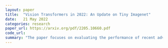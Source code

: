 ```yaml
---
layout: paper
title:  "Vision Transformers in 2022: An Update on Tiny Imagenet"
date:   21 May 2022
categories: research
paper_url: https://arxiv.org/pdf/2205.10660.pdf
code_url: 
summary: "The paper focuses on evaluating the performance of recent advancements in image transformers, such as Vision Transformer (ViT), Data Efficient Image Transformer (DeiT), Class Attention in Image Transformer (CaiT), and Swin Transformers, on the Tiny ImageNet dataset for transfer learning tasks. While these models are typically trained on large datasets like ImageNet-21k and then fine-tuned on ImageNet-1k, their assessments often overlook the Tiny ImageNet benchmark. The study updates the performance of vision transformers on Tiny ImageNet, highlighting that Swin Transformers outperform existing benchmarks with a validation accuracy of 91.35%. This underscores the importance of evaluating these models on the Tiny ImageNet dataset for transfer learning performance."
---
```


